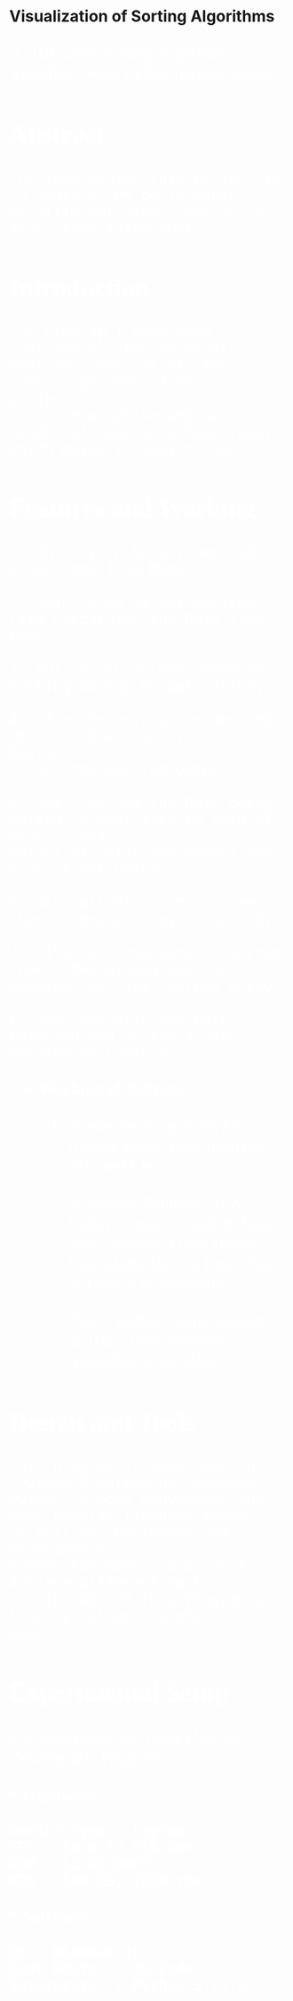 
# Visualization of Sorting Algorithms

<font style="color:#fff; font-family: 'Bebas Neue'; 
font-size: 3.5ch">

A GUI based Sorting Algorithm Visualizer using Python Tkinter Library.

## Abstract

    The idea behind this project is to compare the performance 
    of different algorithms while also visualizing them.

## Introduction

    The program I developed contains all the necessary 
    features that satisfy the overall purpose of this project. 
    It is Interactive and has Graphical User Interface (GUI) 
    which makes it easy to use.

## Features and Working

    1. Ability to Select Desired Algorithms from Menu.

    2. Ability to Select Desired File Containing the Data from Menu.

    3. Ability to Select Speed of Sorting During Visualization.
    
    4. After Selecting the Desired Options, User can Click on Buttons 
    to get the Desired Output.
    
    5. User Can See the Data being Sorted in Real time in form of Blue Sticks, 
    Height of Stick represents the Size of the value.
    
    6. When all Sticks turn Green then it means Array is Sorted.
    
    7. After All the Data is Sorted then a New Window pops up, 
    Showing the Final Sorted Array.
    
    8. User can also see Both Unsorted and Sorted Arrays printed on Console

<!-- * <font size = "4">  -->
* <b> Working of Buttons </b>

    1. "Generate Array from File" Button, Reads Data from the 
    Selected file.

    2. “Generate Random Array" Button, Creates Random Data after Opening 
    a new Dialog Box asking User to Enter Size of Data to be generated.

    3. “Sort" Button, Starts Sorting the Data from Selected 
    Algorithm from Menu.
<!-- </font> -->

## Design and Tools

    This program is developed in “Python Programming Language". 
    Python is both convenient and very popular language among 
    Scientists, Engineers and Programmers.
    Python has many Libraries to Achieve Different Tasks.
    For the GUI of this Program a library called “Tkinter" is used.

## Experimental Setup

The Resources and Tools Used to Develop this Program,

<b>
* Hardware

    Device Type : Laptop
    CPU : Core i7 5th Gen
    RAM : 12 GB DDR3
    HDD : 500 GB, 7200 rpm
</b>

<b>
* Software

    OS : Windows 10
    Code Editor : VS Code
    Interpreter : Python 3.11.0
</b>

</font>